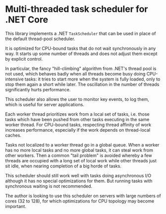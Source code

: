 Multi-threaded task scheduler for .NET Core
===========================================

This library implements a .NET ``TaskScheduler`` that can be used in place
of the default thread-pool scheduler.

It is optimized for CPU-bound tasks that do not wait synchronously in any way.
It starts up some number of threads and does not adjust them except by explicit
control.  

In particular, the fancy "hill-climbing" algorithm from .NET's thread
pool is not used, which behaves badly when all threads become busy doing CPU-intensive
tasks: it tries to start more when the system is fully loaded, only to stop them
again a short while later.  The oscillation in the number of threads significantly
hurts performance.

This scheduler also allows the user to monitor key events, to log them, which
is useful for server applications.  

Each worker thread prioritizes work from a local set of tasks, i.e. those tasks
which have been pushed from other tasks executing in the same worker thread.
For CPU-bound tasks, respecting thread affinity of work increases performance,
especially if the work depends on thread-local caches.

Tasks not localized to a worker thread go in a global queue.  When a worker 
has no more local tasks and no more global tasks, it can steal work from other
workers.  Then a common "tail problem" is avoided whereby a few threads are 
occupied with a long set of local work while other threads just sit idle,
when nearing completion of a big horde of tasks.

This scheduler should still work well with tasks doing asynchronous I/O although it 
has no special optimizations for them.  But running tasks with synchronous waiting is 
not recommended.

The author is looking to use this scheduler on servers with large numbers of cores
(32 to 128), for which optimizations for CPU topology may become important.
